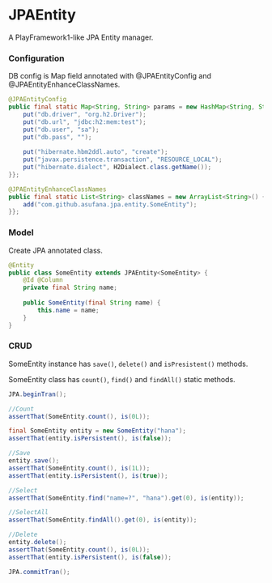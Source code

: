 

# JPAEntity

A PlayFramework1-like JPA Entity manager.


### Configuration

DB config is Map field annotated with @JPAEntityConfig and @JPAEntityEnhanceClassNames.

```java
@JPAEntityConfig
public final static Map<String, String> params = new HashMap<String, String>() {{
    put("db.driver", "org.h2.Driver");
    put("db.url", "jdbc:h2:mem:test");
    put("db.user", "sa");
    put("db.pass", "");
    
    put("hibernate.hbm2ddl.auto", "create");
    put("javax.persistence.transaction", "RESOURCE_LOCAL");
    put("hibernate.dialect", H2Dialect.class.getName());
}};

@JPAEntityEnhanceClassNames
public final static List<String> classNames = new ArrayList<String>() {{
    add("com.github.asufana.jpa.entity.SomeEntity");
}};

```

### Model

Create JPA annotated class.

```java
@Entity
public class SomeEntity extends JPAEntity<SomeEntity> {
    @Id @Column
    private final String name;
    
    public SomeEntity(final String name) {
        this.name = name;
    }
}
```

### CRUD

SomeEntity instance has ```save()```, ```delete()``` and ```isPresistent()``` methods.

SomeEntity class has ```count()```, ```find()``` and ```findAll()``` static methods.

```java
JPA.beginTran();

//Count
assertThat(SomeEntity.count(), is(0L));

final SomeEntity entity = new SomeEntity("hana");
assertThat(entity.isPersistent(), is(false));

//Save
entity.save();
assertThat(SomeEntity.count(), is(1L));
assertThat(entity.isPersistent(), is(true));

//Select
assertThat(SomeEntity.find("name=?", "hana").get(0), is(entity));

//SelectAll
assertThat(SomeEntity.findAll().get(0), is(entity));

//Delete
entity.delete();
assertThat(SomeEntity.count(), is(0L));
assertThat(entity.isPersistent(), is(false));

JPA.commitTran();
```

